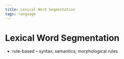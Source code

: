 ```yaml
---
title: Lexical Word Segmentation
tags: language
---
```


# Lexical Word Segmentation
- rule-based – syntax; semantics; morphological rules





























































